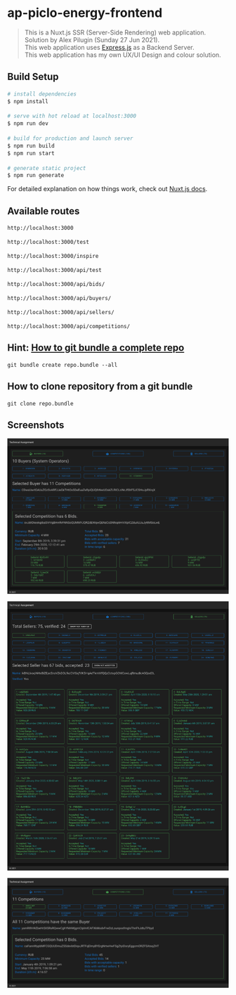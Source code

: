# ap-piclo-energy-frontend

> This is a Nuxt.js SSR (Server-Side Rendering) web application. Solution by Alex Pilugin (Sunday 27 Jun 2021).      
This web application uses [Express.js](https://expressjs.com) as a Backend Server.     
This web application has my own UX/UI Design and colour solution.
     

## Build Setup

```bash
# install dependencies
$ npm install

# serve with hot reload at localhost:3000
$ npm run dev

# build for production and launch server
$ npm run build
$ npm run start

# generate static project
$ npm run generate
```

For detailed explanation on how things work, check out [Nuxt.js docs](https://nuxtjs.org).

## Available routes

```
http://localhost:3000

http://localhost:3000/test

http://localhost:3000/inspire

http://localhost:3000/api/test   

http://localhost:3000/api/bids/

http://localhost:3000/api/buyers/

http://localhost:3000/api/sellers/

http://localhost:3000/api/competitions/
```


## Hint: [How to git bundle a complete repo](https://stackoverflow.com/questions/11792671/how-to-git-bundle-a-complete-repo)

```
git bundle create repo.bundle --all
```

## How to clone repository from a git bundle

```
git clone repo.bundle
```

## Screenshots

![Screenshot Buyers](https://github.com/alexpilugin/ap-piclo-energy/blob/main/screenshots/screenshot-buyers.png "Screenshot Buyers")

![Screenshot Sellers](https://github.com/alexpilugin/ap-piclo-energy/blob/main/screenshots/screenshot-sellers-1.png "Screenshot Sellers")

![Screenshot Competitions](https://github.com/alexpilugin/ap-piclo-energy/blob/main/screenshots/screenshot-competitions.png "Screenshot Competitions")